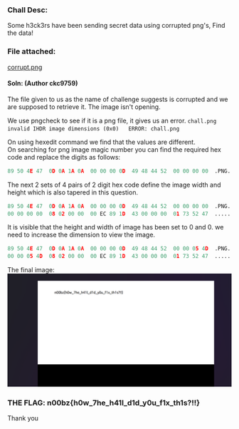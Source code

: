 ### Chall Desc:
Some h3ck3rs have been sending secret data using corrupted png's, Find the data!


### File attached:
[corrupt.png](corrupt.png)

#### Soln: (Author ckc9759)
The file given to us as the name of challenge suggests is corrupted and we are supposed to retrieve it. 
The image isn't opening. 

We use pngcheck to see if it is a png file, it gives us an error.
`chall.png  invalid IHDR image dimensions (0x0)  
ERROR: chall.png`

On using hexedit command we find that the values are different.   
On searching for png image magic number you can find the required hex code and replace the digits as follows:

```py
89 50 4E 47  0D 0A 1A 0A  00 00 00 0D  49 48 44 52  00 00 00 00  .PNG........IHDR....
```
The next 2 sets of 4 pairs of 2 digit hex code define the image width and height which is also tapered in this question.
 
```py
89 50 4E 47  0D 0A 1A 0A  00 00 00 0D  49 48 44 52  00 00 00 00  .PNG........IHDR....
00 00 00 00  08 02 00 00  00 EC 89 1D  43 00 00 00  01 73 52 47  ............C....sRG
```

It is visible that the height and width of image has been set to 0 and 0. we need to increase the dimension to view the image.
```py
89 50 4E 47  0D 0A 1A 0A  00 00 00 0D  49 48 44 52  00 00 05 4D  .PNG........IHDR....
00 00 05 4D  08 02 00 00  00 EC 89 1D  43 00 00 00  01 73 52 47  ............C....sRG
```

The final image:
![](fix.png)

### THE FLAG: n00bz{h0w_7he_h41l_d1d_y0u_f1x_th1s?!!}

Thank you
